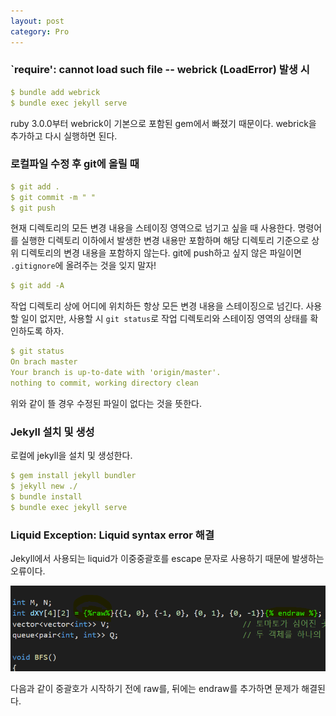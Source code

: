 ```yaml
---
layout: post
category: Pro
---
```


### `require': cannot load such file -- webrick (LoadError) 발생 시

```yaml
$ bundle add webrick
$ bundle exec jekyll serve
```
ruby 3.0.0부터 webrick이 기본으로 포함된 gem에서 빠졌기 때문이다. webrick을 추가하고 다시 실행하면 된다.

### 로컬파일 수정 후 git에 올릴 때

```yaml
$ git add .
$ git commit -m " "
$ git push
```

현재 디렉토리의 모든 변경 내용을 스테이징 영역으로 넘기고 싶을 때 사용한다. 명령어를 실행한 디렉토리 이하에서 발생한 변경 내용만 포함하며
해당 디렉토리 기준으로 상위 디렉토리의 변경 내용을 포함하지 않는다. git에 push하고 싶지 않은 파일이면 `.gitignore`에 올려주는 것을 잊지 말자!

```yaml
$ git add -A
```

작업 디렉토리 상에 어디에 위치하든 항상 모든 변경 내용을 스테이징으로 넘긴다. 사용할 일이 없지만, 사용할 시 `git status`로 작업 디렉토리와
스테이징 영역의 상태를 확인하도록 하자.

```yaml
$ git status
On brach master
Your branch is up-to-date with 'origin/master'.
nothing to commit, working directory clean
```
위와 같이 뜰 경우 수정된 파일이 없다는 것을 뜻한다.

### Jekyll 설치 및 생성

로컬에 jekyll을 설치 및 생성한다.

```yaml
$ gem install jekyll bundler
$ jekyll new ./
$ bundle install
$ bundle exec jekyll serve
```

### Liquid Exception: Liquid syntax error 해결

Jekyll에서 사용되는 liquid가 이중중괄호를 escape 문자로 사용하기 때문에 발생하는 오류이다.

![e1](./image/error1.png)

다음과 같이 중괄호가 시작하기 전에 raw를, 뒤에는 endraw를 추가하면 문제가 해결된다.
